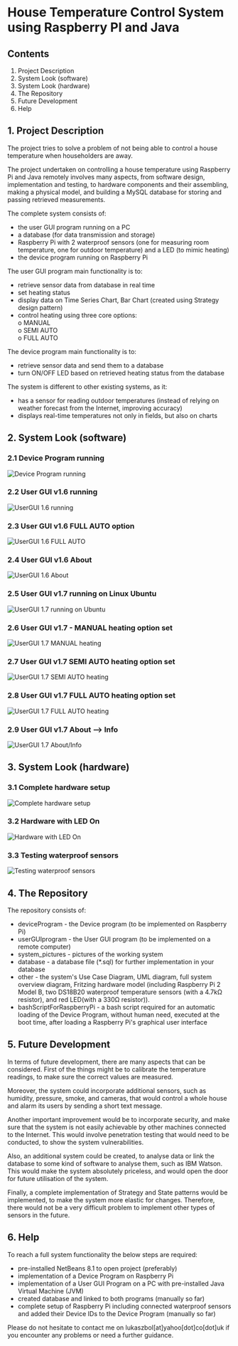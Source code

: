 # House Temperature Control System using Raspberry PI and Java

## Contents

1. Project Description   
2. System Look (software)  
3. System Look (hardware)  
4. The Repository  
5. Future Development  
6. Help  


## 1. Project Description 
The project tries to solve a problem of not being able to control a house temperature when householders are away.

The project undertaken on controlling a house temperature using Raspberry Pi and Java remotely involves many aspects, from software design, implementation and testing, to hardware components and their assembling, making a physical model, and building a MySQL database for storing and passing retrieved measurements. 

The complete system consists of:
-	the  user GUI program running on a PC
-	a database (for data transmission and storage)
-	Raspberry Pi with 2 waterproof sensors (one for measuring room temperature, one for outdoor temperature) and a LED (to mimic heating)
-	the device program running on Raspberry Pi

The user GUI program main functionality is to:
-	retrieve sensor data from database in real time
-	set heating status
-	display data on Time Series Chart, Bar Chart (created using Strategy design pattern)
-	control heating using three core options: </br>
    o MANUAL </br> 
    o SEMI AUTO </br>
    o FULL AUTO </br>

The device program main functionality is to:
-	retrieve sensor data and send them to a database
-	turn ON/OFF LED based on retrieved heating status from the database


The system is different to other existing systems, as it:
-	has a sensor for reading outdoor temperatures (instead of relying on weather forecast from the Internet, improving accuracy)
-	displays real-time temperatures not only in fields, but also on charts


## 2. System Look (software)

### 2.1 Device Program running
![Device Program running](systemPictures/software/1-runningDeviceProgram.jpg)

### 2.2 User GUI v1.6 running
![UserGUI 1.6 running](systemPictures/software/2-userGUIv1.6running.jpg)

### 2.3 User GUI v1.6 FULL AUTO option
![UserGUI 1.6 FULL AUTO](systemPictures/software/3-userGUIv1.6FULLAUTO.jpg)

### 2.4 User GUI v1.6 About
![UserGUI 1.6 About](systemPictures/software/4-userGUIv1.6About.jpg)

### 2.5 User GUI v1.7 running on Linux Ubuntu
![UserGUI 1.7 running on Ubuntu](systemPictures/software/5-userGUIv1.7runningOnUbuntu.jpg)

### 2.6 User GUI v1.7 - MANUAL heating option set
![UserGUI 1.7 MANUAL heating](systemPictures/software/6-userGUIv1.7heatingMANUAL.jpg)

### 2.7 User GUI v1.7 SEMI AUTO heating option set
![UserGUI 1.7 SEMI AUTO heating](systemPictures/software/7-userGUIv1.7heatingSEMIAUTO.jpg)

### 2.8 User GUI v1.7 FULL AUTO heating option set
![UserGUI 1.7 FULL AUTO heating](systemPictures/software/8-userGUIv1.7heatingFULLAUTO.jpg)

### 2.9 User GUI v1.7 About --> Info
![UserGUI 1.7 About/Info](systemPictures/software/9-userGUIv1.7AboutInfo.jpg)

## 3. System Look (hardware)

### 3.1 Complete hardware setup
![Complete hardware setup](systemPictures/hardware/1-allHardwareCompleteConfiguration.jpg)

### 3.2 Hardware with LED On
![Hardware with LED On](systemPictures/hardware/2-hardwareWithLEDOn.jpg)

### 3.3 Testing waterproof sensors
![Testing waterproof sensors](systemPictures/hardware/3-hardwareTestingWithWaterproofSensors.jpg)


## 4. The Repository  
The repository consists of:
-   deviceProgram - the Device program (to be implemented on Raspberry Pi)
-   userGUIprogram - the User GUI program (to be implemented on a remote computer)
-   system_pictures - pictures of the working system
-   database - a database file (*.sql) for further implementation in your database
-   other - the system's Use Case Diagram, UML diagram, full system overview diagram, Fritzing hardware model (including Raspberry Pi 2 Model B, two DS18B20 waterproof temperature sensors (with a 4.7kΩ resistor), and red LED(with a 330Ω resistor)).
-   bashScriptForRaspberryPi - a bash script required for an automatic loading of the Device Program, without human need, executed at the boot time, after loading a Raspberry Pi's graphical user interface


## 5. Future Development  
In terms of future development, there are many aspects that can be considered. First of the things might be to calibrate the temperature readings, to make sure the correct values are measured. 

Moreover, the system could incorporate additional sensors, such as humidity, pressure, smoke, and cameras, that would control a whole house and alarm its users by sending a short text message.

Another important improvement would be to incorporate security, and make sure that the system is not easily achievable by other machines connected to the Internet. This would involve penetration testing that would need to be conducted, to show the system vulnerabilities.

Also, an additional system could be created, to analyse data or link the database to some kind of software to analyse them, such as IBM Watson. This would make the system absolutely priceless, and would open the door for future utilisation of the system.

Finally, a complete implementation of Strategy and State patterns would be implemented, to make the system more elastic for changes. Therefore, there would not be a very difficult problem to implement other types of sensors in the future.


## 6. Help   
To reach a full system functionality the below steps are required:
-   pre-installed NetBeans 8.1 to open project (preferably)
-   implementation of a Device Program on Raspberry Pi
-   implementation of a User GUI Program on a PC with pre-installed Java Virtual Machine (JVM)
-   created database and linked to both programs (manually so far)
-   complete setup of Raspberry Pi including connected waterproof sensors and added their Device IDs to the Device Program (manually so far)

Please do not hesitate to contact me on lukaszbol[at]yahoo[dot]co[dot]uk if you encounter any problems or need a further guidance.
